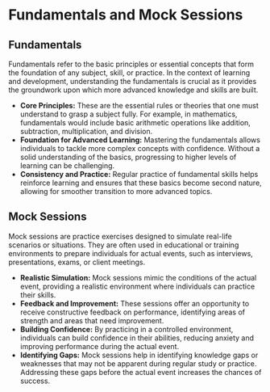 # Fundamentals and Mock Sessions

## Fundamentals

Fundamentals refer to the basic principles or essential concepts that form the foundation of any subject, skill, or practice. In the context of learning and development, understanding the fundamentals is crucial as it provides the groundwork upon which more advanced knowledge and skills are built.

- **Core Principles:** These are the essential rules or theories that one must understand to grasp a subject fully. For example, in mathematics, fundamentals would include basic arithmetic operations like addition, subtraction, multiplication, and division.
- **Foundation for Advanced Learning:** Mastering the fundamentals allows individuals to tackle more complex concepts with confidence. Without a solid understanding of the basics, progressing to higher levels of learning can be challenging.
- **Consistency and Practice:** Regular practice of fundamental skills helps reinforce learning and ensures that these basics become second nature, allowing for smoother transition to more advanced topics.

## Mock Sessions

Mock sessions are practice exercises designed to simulate real-life scenarios or situations. They are often used in educational or training environments to prepare individuals for actual events, such as interviews, presentations, exams, or client meetings.

- **Realistic Simulation:** Mock sessions mimic the conditions of the actual event, providing a realistic environment where individuals can practice their skills.
- **Feedback and Improvement:** These sessions offer an opportunity to receive constructive feedback on performance, identifying areas of strength and areas that need improvement.
- **Building Confidence:** By practicing in a controlled environment, individuals can build confidence in their abilities, reducing anxiety and improving performance during the actual event.
- **Identifying Gaps:** Mock sessions help in identifying knowledge gaps or weaknesses that may not be apparent during regular study or practice. Addressing these gaps before the actual event increases the chances of success.


